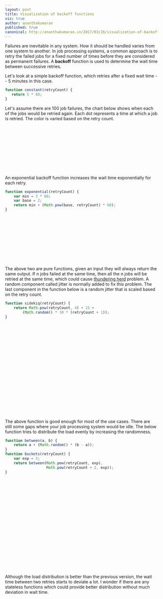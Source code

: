 ```yaml
---
layout: post
title: Visualization of backoff functions
viz: true
author: ananthakumaran
published: true
canonical: http://ananthakumaran.in/2017/03/26/visualization-of-backoff-functions.html
---
```


Failures are inevitable in any system. How it should be handled varies
from one system to another. In job processing systems, a common
approach is to retry the failed jobs for a fixed number of times
before they are considered as permanent failures. A **backoff**
function is used to determine the wait time between successive
retries.


Let's look at a simple backoff function, which retries after a fixed
wait time -- 5 minutes in this case.

```js
function constant(retryCount) {
   return 5 * 60;
}
```

Let's assume there are 100 job failures, the chart below shows when
each of the jobs would be retried again. Each dot represents a time at
which a job is retried. The color is varied based on the retry count.

<svg id="constant"></svg>

An exponential backoff function increases the wait time exponentially
for each retry.

```js
function exponential(retryCount) {
    var min = 3 * 60;
    var base = 2;
    return min + (Math.pow(base, retryCount) * 60);
}
```
<svg id="exponential"></svg>

The above two are pure functions, given an input they will always
return the same output. If n jobs failed at the same time, then all
the n jobs will be retried at the same time, which could cause
[thundering herd](https://en.wikipedia.org/wiki/Thundering_herd_problem)
problem. A random component called jitter is normally added to fix
this problem. The last component in the function below is a random
jitter that is scaled based on the retry count.


```js
function sidekiq(retryCount) {
    return Math.pow(retryCount, 4) + 15 +
        (Math.random() * 30 * (retryCount + 1));
}
```

<svg id="sidekiq"></svg>
<svg id="sidekiq-lines"></svg>


The above function is good enough for most of the use cases. There are
still some gaps where your job processing system would be idle. The
below function tries to distribute the load evenly by increasing the
randomness.

```js
function between(a, b) {
    return a + (Math.random() * (b - a));
}
function buckets(retryCount) {
    var exp = 3;
    return between(Math.pow(retryCount, exp),
                   Math.pow(retryCount + 2, exp));
}
```

<svg id="buckets"></svg>
<svg id="buckets-lines"></svg>

Although the load distribution is better than the previous version,
the wait time between two retries starts to deviate a lot. I wonder if
there are any stateless functions which could provide better distribution
without much deviation in wait time.

<link rel="stylesheet" href="/public/css/backoff.css"/>
<script src="https://cdnjs.cloudflare.com/ajax/libs/moment.js/2.18.1/moment.min.js"></script>
<script src="/public/js/backoff.js"></script>
